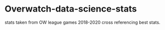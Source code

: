 # Overwatch-data-science-stats
stats taken from OW league games 2018-2020 cross referencing best stats. 

